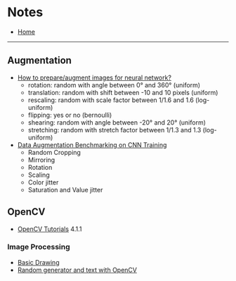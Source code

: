 # Notes

- [Home](../README.md)

---

## Augmentation
- [How to prepare/augment images for neural network?](https://datascience.stackexchange.com/questions/5224/how-to-prepare-augment-images-for-neural-network)
    - rotation: random with angle between 0° and 360° (uniform)
    - translation: random with shift between -10 and 10 pixels (uniform)
    - rescaling: random with scale factor between 1/1.6 and 1.6 (log-uniform)
    - flipping: yes or no (bernoulli)
    - shearing: random with angle between -20° and 20° (uniform)
    - stretching: random with stretch factor between 1/1.3 and 1.3 (log-uniform)
- [Data Augmentation Benchmarking on CNN Training](https://gombru.github.io/2017/09/14/data_augmentation/)
    - Random Cropping
    - Mirroring
    - Rotation
    - Scaling
    - Color jitter
    - Saturation and Value jitter

## OpenCV
- [OpenCV Tutorials](https://docs.opencv.org/4.1.1/d9/df8/tutorial_root.html) 4.1.1

### Image Processing
- [Basic Drawing](https://docs.opencv.org/4.1.1/d3/d96/tutorial_basic_geometric_drawing.html)
- [Random generator and text with OpenCV](https://docs.opencv.org/4.1.1/df/d61/tutorial_random_generator_and_text.html)